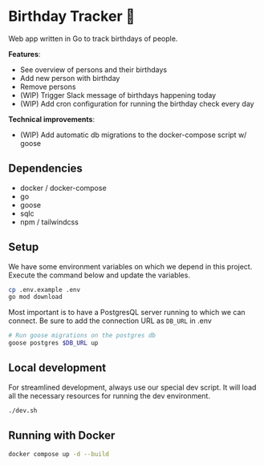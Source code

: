 # Birthday Tracker 🎈

Web app written in Go to track birthdays of people.

**Features**:

- See overview of persons and their birthdays
- Add new person with birthday
- Remove persons
- (WIP) Trigger Slack message of birthdays happening today
- (WIP) Add cron configuration for running the birthday check every day

**Technical improvements**:

- (WIP) Add automatic db migrations to the docker-compose script w/ goose

## Dependencies

- docker / docker-compose
- go
- goose
- sqlc
- npm / tailwindcss

## Setup

We have some environment variables on which we depend in this project. Execute the command below and update the variables.

```bash
cp .env.example .env
go mod download
```

Most important is to have a PostgresQL server running to which we can connect. Be sure to add the connection URL as `DB_URL` in .env

```bash
# Run goose migrations on the postgres db
goose postgres $DB_URL up
```

## Local development

For streamlined development, always use our special dev script. It will load all the necessary resources for running the dev environment.

```bash
./dev.sh
```

## Running with Docker

```bash
docker compose up -d --build
```
